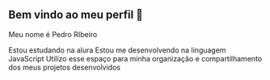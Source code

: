 ## Bem vindo ao meu perfil 👋
Meu nome é Pedro RIbeiro

Estou estudando na alura
Estou me desenvolvendo na linguagem JavaScript
Utilizo esse espaço para minha organização e compartilhamento dos meus projetos desenvolvidos


 
